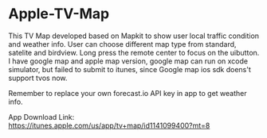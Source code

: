 # Apple-TV-Map

This TV Map developed based on Mapkit to show user local traffic condition and weather info. User can choose different map type from standard, satelite and birdview. Long press the remote center to focus on the uibutton.
I have google map and apple map version, google map can run on xcode simulator, but failed to submit to itunes, since Google map ios sdk doens't support tvos now.

Remember to replace your own forecast.io API key in app to get weather info.

App Download Link:
https://itunes.apple.com/us/app/tv+map/id1141099400?mt=8
